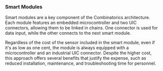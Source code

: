 ### Smart Modules

Smart modules are a key component of the Combinatorics architecture. Each module features an embedded microcontroller
and two UIC connectors, allowing them to be linked in chains. One connector is used for data input, while the other
connects to the next smart module.

Regardless of the cost of the sensor included in the smart module, even if it's as low as one cent, the module is always
equipped with a microcontroller and an industrial UIC connector. Despite the higher cost, this approach offers several
benefits that justify the expense, such as reduced installation, maintenance, and troubleshooting time for personnel.

